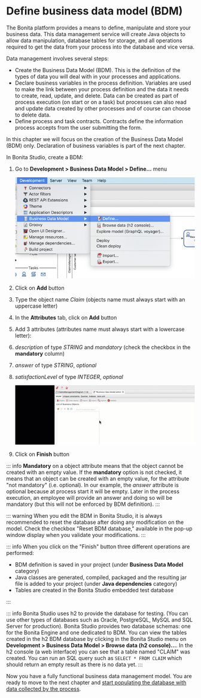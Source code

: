 # Define business data model (BDM)

The Bonita platform provides a means to define, manipulate and store your business data. This data management service will create Java objects to allow data manipulation, database tables for storage, and all operations required to get the data from your process into the database and vice versa.

Data management involves several steps:

- Create the Business Data Model (BDM). This is the definition of the types of data you will deal with in your processes and applications.
- Declare business variables in the process definition. Variables are used to make the link between your process definition and the data it needs to create, read, update, and delete. Data can be created as part of process execution (on start or on a task) but processes can also read and update data created by other processes and of course can choose to delete data.
- Define process and task contracts. Contracts define the information process accepts from the user submitting the form.

In this chapter we will focus on the creation of the Business Data Model (BDM) only. Declaration of business variables is part of the next chapter.

In Bonita Studio, create a BDM:

1. Go to **Development > Business Data Model > Define...** menu

   ![Define business data model menu](images/getting-started-tutorial/define-business-data-model/define-business-data-model-menu.png)<!--{.img-responsive .img-thumbnail}-->
2. Click on **Add** button
3. Type the object name _Claim_ (objects name must always start with an uppercase letter)
4. In the **Attributes** tab, click on **Add** button
5. Add 3 attributes (attributes name must always start with a lowercase letter):
6. _description_ of type _STRING_ and _mandatory_ (check the checkbox in the **mandatory** column)
7. _answer_ of type _STRING_, _optional_
8. _satisfactionLevel_ of type _INTEGER_, _optional_

   ![Create business object with attributes](images/getting-started-tutorial/define-business-data-model/create-business-object-with-attributes.gif)<!--{.img-responsive .img-thumbnail}-->
9. Click on **Finish** button

::: info
**Mandatory** on a object attribute means that the object cannot be created with an empty value. If the **mandatory** option is not checked, it means that an object can be created with an empty value, for the attribute "not mandatory" (i.e. optional). In our example, the _answer_ attribute is optional because at process start it will be empty. Later in the process execution, an employee will provide an answer and doing so will be mandatory (but this will not be enforced by BDM definition).
:::

::: warning
When you edit the BDM in Bonita Studio, it is always recommended to reset the database after doing any modification on the model. Check the checkbox "Reset BDM database," available in the pop-up window display when you validate your modifications.
:::

::: info
When you click on the "Finish" button three different operations are performed:

- BDM definition is saved in your project (under **Business Data Model** category)
- Java classes are generated, compiled, packaged and the resulting jar file is added to your project (under **Java dependencies** category)
- Tables are created in the Bonita Studio embedded test database

:::

::: info
Bonita Studio uses h2 to provide the database for testing. (You can use other types of databases such as Oracle, PostgreSQL, MySQL and SQL Server for production). Bonita Studio provides two database schemas: one for the Bonita Engine and one dedicated to BDM. You can view the tables created in the h2 BDM database by clicking in the Bonita Studio menu on **Development > Business Data Model > Browse data (h2 console)...**. In the h2 console (a web interface) you can see that a table named "CLAIM" was created. You can run an SQL query such as `SELECT * FROM CLAIM` which should return an empty result as there is no data yet.
:::

Now you have a fully functional business data management model. You are ready to move to the next chapter and [start populating the database with data collected by the process](declare-business-variables.md). 
